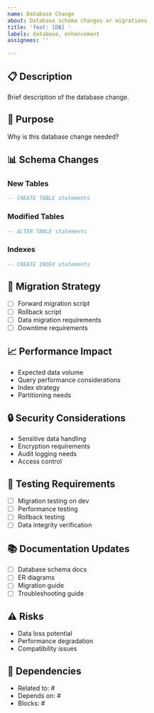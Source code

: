 ```yaml
---
name: Database Change
about: Database schema changes or migrations
title: 'feat: [DB] '
labels: database, enhancement
assignees: ''

---
```


## 📋 Description
Brief description of the database change.

## 🎯 Purpose
Why is this database change needed?

## 📊 Schema Changes

### New Tables
```sql
-- CREATE TABLE statements
```

### Modified Tables
```sql
-- ALTER TABLE statements
```

### Indexes
```sql
-- CREATE INDEX statements
```

## 🔄 Migration Strategy
- [ ] Forward migration script
- [ ] Rollback script
- [ ] Data migration requirements
- [ ] Downtime requirements

## 📈 Performance Impact
- Expected data volume
- Query performance considerations
- Index strategy
- Partitioning needs

## 🔒 Security Considerations
- Sensitive data handling
- Encryption requirements
- Audit logging needs
- Access control

## 🧪 Testing Requirements
- [ ] Migration testing on dev
- [ ] Performance testing
- [ ] Rollback testing
- [ ] Data integrity verification

## 📚 Documentation Updates
- [ ] Database schema docs
- [ ] ER diagrams
- [ ] Migration guide
- [ ] Troubleshooting guide

## ⚠️ Risks
- Data loss potential
- Performance degradation
- Compatibility issues

## 🔗 Dependencies
- Related to: #
- Depends on: #
- Blocks: #
